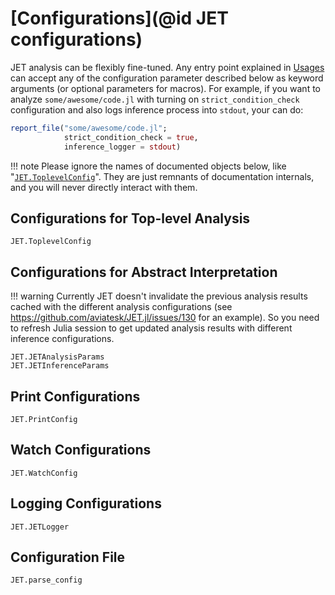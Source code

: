 # [Configurations](@id JET configurations)

JET analysis can be flexibly fine-tuned.
Any entry point explained in [Usages](@ref) can accept any of the configuration parameter described below as keyword
arguments (or optional parameters for macros).
For example, if you want to analyze `some/awesome/code.jl` with turning on `strict_condition_check` configuration and
also logs inference process into `stdout`, your can do:
```julia
report_file("some/awesome/code.jl";
            strict_condition_check = true,
            inference_logger = stdout)
```

!!! note
    Please ignore the names of documented objects below, like "[`JET.ToplevelConfig`](@ref)".
    They are just remnants of documentation internals, and you will never directly interact with them.

## Configurations for Top-level Analysis

```@docs
JET.ToplevelConfig
```


## Configurations for Abstract Interpretation

!!! warning
    Currently JET doesn't invalidate the previous analysis results cached with the different analysis configurations
    (see <https://github.com/aviatesk/JET.jl/issues/130> for an example).
    So you need to refresh Julia session to get updated analysis results with different inference configurations.

```@docs
JET.JETAnalysisParams
JET.JETInferenceParams
```


## Print Configurations

```@docs
JET.PrintConfig
```


## Watch Configurations

```@docs
JET.WatchConfig
```


## Logging Configurations

```@docs
JET.JETLogger
```


## Configuration File

```@docs
JET.parse_config
```
